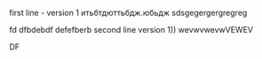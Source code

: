 ﻿first line - version 1
итьбтдюттьбдж.юбьдж
sdsgegergergregreg


fd dfbdebdf
defefberb
second line version 1))
wevwvwevwVEWEV

DF
